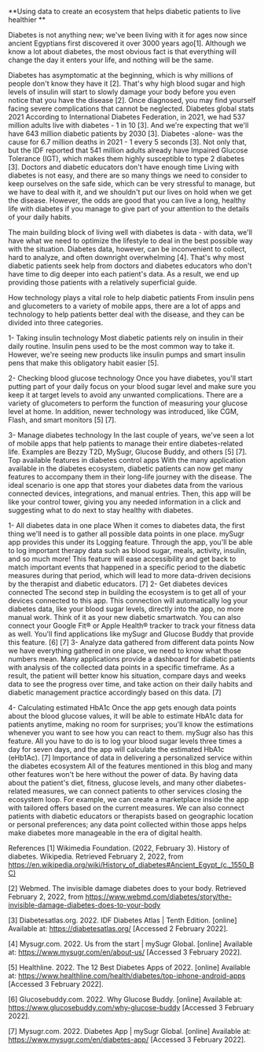 **Using data to create an ecosystem that helps diabetic patients to live healthier
**

Diabetes is not anything new; we've been living with it for ages now since ancient Egyptians first discovered it over 3000 years ago[1].  Although we know a lot about diabetes, the most obvious fact is that everything will change the day it enters your life, and nothing will be the same.

Diabetes has asymptomatic at the beginning, which is why millions of people don't know they have it [2]. That's why high blood sugar and high levels of insulin will start to slowly damage your body before you even notice that you have the disease [2]. Once diagnosed, you may find yourself facing severe complications that cannot be neglected. 
Diabetes global stats 2021
According to International Diabetes Federation, in 2021, we had 537 million adults live with diabetes - 1 in 10 [3].  And we're expecting that we'll have 643 million diabetic patients by 2030 [3].
Diabetes -alone- was the cause for 6.7 million deaths in 2021 - 1 every 5 seconds [3].
Not only that, but the IDF reported that 541 million adults already have Impaired Glucose Tolerance (IGT), which makes them highly susceptible to type 2 diabetes [3].
Doctors and diabetic educators don't have enough time
Living with diabetes is not easy, and there are so many things we need to consider to keep ourselves on the safe side, which can be very stressful to manage, but we have to deal with it, and we shouldn't put our lives on hold when we get the disease.  However, the odds are good that you can live a long, healthy life with diabetes if you manage to give part of your attention to the details of your daily habits. 

The main building block of living well with diabetes is data - with data, we'll have what we need to optimize the lifestyle to deal in the best possible way with the situation.  Diabetes data, however, can be inconvenient to collect, hard to analyze, and often downright overwhelming [4].  That's why most diabetic patients seek help from doctors and diabetes educators who don't have time to dig deeper into each patient's data.  As a result, we end up providing those patients with a relatively superficial guide.

How technology plays a vital role to help diabetic patients
From insulin pens and glucometers to a variety of mobile apps, there are a lot of apps and technology to help patients better deal with the disease, and they can be divided into three categories.

1- Taking insulin technology
Most diabetic patients rely on insulin in their daily routine.  Insulin pens used to be the most common way to take it.  However, we're seeing new products like insulin pumps and smart insulin pens that make this obligatory habit easier [5]. 

2- Checking blood glucose technology
Once you have diabetes, you'll start putting part of your daily focus on your blood sugar level and make sure you keep it at target levels to avoid any unwanted complications.  There are a variety of glucometers to perform the function of measuring your glucose level at home.  In addition, newer technology was introduced, like CGM, Flash, and smart monitors [5] [7]. 

3- Manage diabetes technology
In the last couple of years, we've seen a lot of mobile apps that help patients to manage their entire diabetes-related life.  Examples are Bezzy T2D, MySugr, Glucose Buddy, and others [5] [7].
Top available features in diabetes control apps
With the many application available in the diabetes ecosystem, diabetic patients can now get many features to accompany them in their long-life journey with the disease.  The ideal scenario is one app that stores your diabetes data from the various connected devices, integrations, and manual entries.  Then, this app will be like your control tower, giving you any needed information in a click and suggesting what to do next to stay healthy with diabetes.

1- All diabetes data in one place
When it comes to diabetes data, the first thing we'll need is to gather all possible data points in one place. mySugr app provides this under its Logging feature. Through the app, you'll be able to log important therapy data such as blood sugar, meals, activity, insulin, and so much more!
This feature will ease accessibility and get back to match important events that happened in a specific period to the diabetic measures during that period, which will lead to more data-driven decisions by the therapist and diabetic educators. [7]
2- Get diabetes devices connected
The second step in building the ecosystem is to get all of your devices connected to this app. This connection will automatically log your diabetes data, like your blood sugar levels, directly into the app, no more manual work. Think of it as your new diabetic smartwatch. You can also connect your Google Fit® or Apple Health® tracker to track your fitness data as well. You'll find applications like mySugr and Glucose Buddy that provide this feature. [6] [7]
3- Analyze data gathered from different data points
Now we have everything gathered in one place, we need to know what those numbers mean. Many applications provide a dashboard for diabetic patients with analysis of the collected data points in a specific timeframe. As a result, the patient will better know his situation, compare days and weeks data to see the progress over time, and take action on their daily habits and diabetic management practice accordingly based on this data. [7]

4- Calculating estimated HbA1c
Once the app gets enough data points about the blood glucose values, it will be able to estimate HbA1c data for patients anytime, making no room for surprises; you'll know the estimations whenever you want to see how you can react to them.
mySugr also has this feature. All you have to do is to log your blood sugar levels three times a day for seven days, and the app will calculate the estimated HbA1c (eHb1Ac). [7]
Importance of data in delivering a personalized service within the diabetes ecosystem
All of the features mentioned in this blog and many other features won't be here without the power of data. By having data about the patient's diet, fitness, glucose levels, and many other diabetes-related measures, we can connect patients to other services closing the ecosystem loop. For example, we can create a marketplace inside the app with tailored offers based on the current measures. We can also connect patients with diabetic educators or therapists based on geographic location or personal preferences; any data point collected within those apps helps make diabetes more manageable in the era of digital health.


References
[1] Wikimedia Foundation. (2022, February 3). History of diabetes. Wikipedia. Retrieved February 2, 2022, from https://en.wikipedia.org/wiki/History_of_diabetes#Ancient_Egypt_(c._1550_BC)

[2] Webmed. The invisible damage diabetes does to your body. Retrieved February 2, 2022, from https://www.webmd.com/diabetes/story/the-invisible-damage-diabetes-does-to-your-body

[3] Diabetesatlas.org. 2022. IDF Diabetes Atlas | Tenth Edition. [online] Available at: <https://diabetesatlas.org/> [Accessed 2 February 2022].

[4] Mysugr.com. 2022. Us from the start | mySugr Global. [online] Available at: <https://www.mysugr.com/en/about-us/> [Accessed 3 February 2022].

[5] Healthline. 2022. The 12 Best Diabetes Apps of 2022. [online] Available at: <https://www.healthline.com/health/diabetes/top-iphone-android-apps> [Accessed 3 February 2022].

[6] Glucosebuddy.com. 2022. Why Glucose Buddy. [online] Available at: <https://www.glucosebuddy.com/why-glucose-buddy> [Accessed 3 February 2022].

[7] Mysugr.com. 2022. Diabetes App | mySugr Global. [online] Available at: <https://www.mysugr.com/en/diabetes-app/> [Accessed 3 February 2022].
